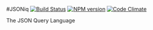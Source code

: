 #JSONiq
[![Build Status](http://img.shields.io/travis/wcandillon/jsoniq/master.svg?style=flat)](https://travis-ci.org/wcandillon/jsoniq) [![NPM version](http://img.shields.io/npm/v/jsoniq.svg?style=flat)](http://badge.fury.io/js/jsoniq) [![Code Climate](http://img.shields.io/codeclimate/github/wcandillon/jsoniq.svg?style=flat)](https://codeclimate.com/github/wcandillon/jsoniq)


The JSON Query Language
